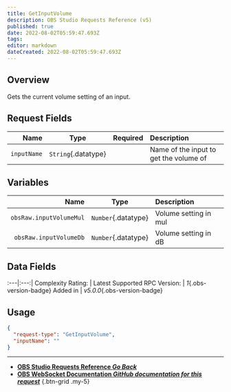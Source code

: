 ```yaml
---
title: GetInputVolume
description: OBS Studio Requests Reference (v5)
published: true
date: 2022-08-02T05:59:47.693Z
tags: 
editor: markdown
dateCreated: 2022-08-02T05:59:47.693Z
---
```


## Overview
Gets the current volume setting of an input.

## Request Fields
Name | Type | Required| Description |
----:|:----:|:-------:|:------------|
`inputName` | `String`{.datatype} | <i class="mdi mdi-check-bold"></i> | Name of the input to get the volume of

## Variables
Name | Type | Description | 
----:|:---------:|:------------|
`obsRaw.inputVolumeMul` | `Number`{.datatype} | Volume setting in mul
`obsRaw.inputVolumeDb` | `Number`{.datatype} | Volume setting in dB

## Data Fields
:---|:---:|
Complexity Rating: | <span class="stars stars--3"></span>
Latest Supported RPC Version: | *1*{.obs-version-badge}
Added in | *v5.0.0*{.obs-version-badge}

## Usage
```json
{
  "request-type": "GetInputVolume",
  "inputName": ""
}
```

---

- [<i class="mdi mdi-chevron-left"></i>**OBS Studio Requests Reference *Go Back***](/en/Broadcasters/OBS/Requests)
- [<i class="mdi mdi-github"></i> **OBS WebSocket Documentation *GitHub documentation for this request***](https://github.com/obsproject/obs-websocket/blob/master/docs/generated/protocol.md#getinputvolume)
{.btn-grid .my-5}